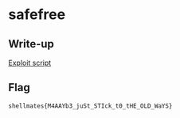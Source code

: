 # safefree

## Write-up

[Exploit script](xpl.py)

## Flag

`shellmates{M4AAYb3_juSt_STIck_t0_tHE_OLD_WaYS}`
